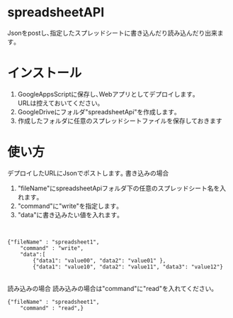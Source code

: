 # spreadsheetAPI
Jsonをpostし､指定したスプレッドシートに書き込んだり読み込んだり出来ます｡
# インストール
1. GoogleAppsScriptに保存し､Webアプリとしてデプロイします｡</br>URLは控えておいてください｡</br>
2. GoogleDriveにフォルダ"spreadsheetApi"を作成します｡
3. 作成したフォルダに任意のスプレッドシートファイルを保存しておきます

# 使い方
デプロイしたURLにJsonでポストします｡
書き込みの場合
1. "fileName"にspreadsheetApiフォルダ下の任意のスプレッドシート名を入れます｡
2. "command"に"write"を指定します｡
3. "data"に書き込みたい値を入れます｡
</br>

```
{"fileName" : "spreadsheet1",
    "command" : "write",
    "data":[
        {"data1": "value00", "data2": "value01" },
        {"data1": "value10", "data2": "value11", "data3": "value12"}
```
        
        
        

        
</br>
読み込みの場合
読み込みの場合は"command"に"read"を入れてください｡
</br>

```
{"fileName" : "spreadsheet1",
    "command" : "read",}
```
